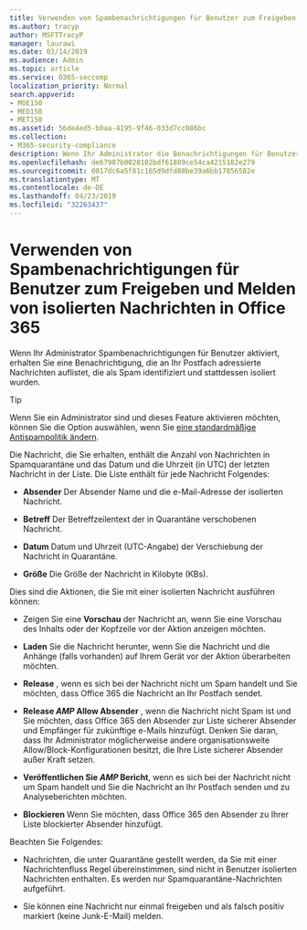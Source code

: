 ```yaml
---
title: Verwenden von Spambenachrichtigungen für Benutzer zum Freigeben und Melden von isolierten Nachrichten in Office 365
ms.author: tracyp
author: MSFTTracyP
manager: laurawi
ms.date: 03/14/2019
ms.audience: Admin
ms.topic: article
ms.service: O365-seccomp
localization_priority: Normal
search.appverid:
- MOE150
- MED150
- MET150
ms.assetid: 56de4ed5-b0aa-4195-9f46-033d7cc086bc
ms.collection:
- M365-security-compliance
description: Wenn Ihr Administrator die Benachrichtigungen für Benutzer aktiviert, erhalten Sie eine Benachrichtigung, die an Ihr Postfach gesendete Nachrichten auflistet, die als Spam, Massen oder Phishing-Nachrichten identifiziert wurden. Sie können Nachrichten nach der Benachrichtigung freigeben oder melden.
ms.openlocfilehash: de67987b0028102bdf61889ce54ca4215182e279
ms.sourcegitcommit: 0017dc6a5f81c165d9dfd88be39a6bb17856582e
ms.translationtype: MT
ms.contentlocale: de-DE
ms.lasthandoff: 04/23/2019
ms.locfileid: "32263437"
---
```

# <a name="use-user-spam-notifications-to-release-and-report-quarantined-messages-in-office-365"></a>Verwenden von Spambenachrichtigungen für Benutzer zum Freigeben und Melden von isolierten Nachrichten in Office 365

Wenn Ihr Administrator Spambenachrichtigungen für Benutzer aktiviert, erhalten Sie eine Benachrichtigung, die an Ihr Postfach adressierte Nachrichten auflistet, die als Spam identifiziert und stattdessen isoliert wurden.
  
> [!TIP]
> Wenn Sie ein Administrator sind und dieses Feature aktivieren möchten, können Sie die Option auswählen, wenn Sie [eine standardmäßige Antispampolitik ändern](https://go.microsoft.com/fwlink/?LinkId=800313). 
  
Die Nachricht, die Sie erhalten, enthält die Anzahl von Nachrichten in Spamquarantäne und das Datum und die Uhrzeit (in UTC) der letzten Nachricht in der Liste. Die Liste enthält für jede Nachricht Folgendes:
  
- **Absender** Der Absender Name und die e-Mail-Adresse der isolierten Nachricht. 
    
- **Betreff** Der Betreffzeilentext der in Quarantäne verschobenen Nachricht. 
    
- **Datum** Datum und Uhrzeit (UTC-Angabe) der Verschiebung der Nachricht in Quarantäne. 
    
- **Größe** Die Größe der Nachricht in Kilobyte (KBs). 
    
Dies sind die Aktionen, die Sie mit einer isolierten Nachricht ausführen können:

- Zeigen Sie eine **Vorschau** der Nachricht an, wenn Sie eine Vorschau des Inhalts oder der Kopfzeile vor der Aktion anzeigen möchten.

- **Laden** Sie die Nachricht herunter, wenn Sie die Nachricht und die Anhänge (falls vorhanden) auf Ihrem Gerät vor der Aktion überarbeiten möchten.

- **Release** , wenn es sich bei der Nachricht nicht um Spam handelt und Sie möchten, dass Office 365 die Nachricht an Ihr Postfach sendet.

- **Release _AMP_ Allow Absender** , wenn die Nachricht nicht Spam ist und Sie möchten, dass Office 365 den Absender zur Liste sicherer Absender und Empfänger für zukünftige e-Mails hinzufügt. Denken Sie daran, dass Ihr Administrator möglicherweise andere organisationsweite Allow/Block-Konfigurationen besitzt, die Ihre Liste sicherer Absender außer Kraft setzen.

- **Veröffentlichen Sie _AMP_ Bericht**, wenn es sich bei der Nachricht nicht um Spam handelt und Sie die Nachricht an Ihr Postfach senden und zu Analyseberichten möchten.

- **Blockieren** Wenn Sie möchten, dass Office 365 den Absender zu Ihrer Liste blockierter Absender hinzufügt.

Beachten Sie Folgendes:
  
- Nachrichten, die unter Quarantäne gestellt werden, da Sie mit einer Nachrichtenfluss Regel übereinstimmen, sind nicht in Benutzer isolierten Nachrichten enthalten. Es werden nur Spamquarantäne-Nachrichten aufgeführt.
    
- Sie können eine Nachricht nur einmal freigeben und als falsch positiv markiert (keine Junk-E-Mail) melden.
    

